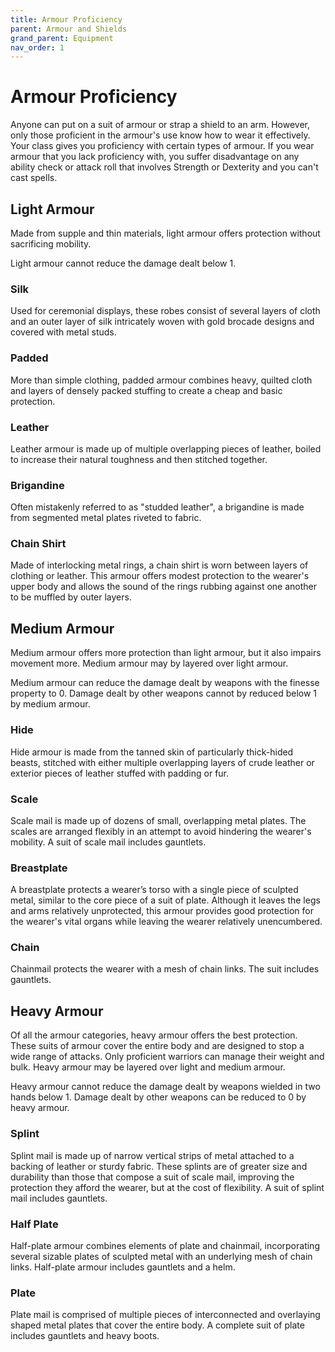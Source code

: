 ```yaml
---
title: Armour Proficiency
parent: Armour and Shields
grand_parent: Equipment
nav_order: 1
---
```


# Armour Proficiency
Anyone can put on a suit of armour or strap a shield to an arm. However, only those proficient in the armour's use know how to wear it effectively. Your class gives you proficiency with certain types of armour. If you wear armour that you lack proficiency with, you suffer disadvantage on any ability check or attack roll that involves Strength or Dexterity and you can't cast spells.

## Light Armour
Made from supple and thin materials, light armour offers protection without sacrificing mobility.

Light armour cannot reduce the damage dealt below 1.

### Silk
Used for ceremonial displays, these robes consist of several layers of cloth and an outer layer of silk intricately woven with gold brocade designs and covered with metal studs.

### Padded
More than simple clothing, padded armour combines heavy, quilted cloth and layers of densely packed stuffing to create a cheap and basic protection.

### Leather
Leather armour is made up of multiple overlapping pieces of leather, boiled to increase their natural toughness and then stitched together.

### Brigandine
Often mistakenly referred to as "studded leather", a brigandine is made from segmented metal plates riveted to fabric.

### Chain Shirt
Made of interlocking metal rings, a chain shirt is worn between layers of clothing or leather. This armour offers modest protection to the wearer's upper body and allows the sound of the rings rubbing against one another to be muffled by outer layers.

## Medium Armour
Medium armour offers more protection than light armour, but it also impairs movement more. Medium armour may by layered over light armour.

Medium armour can reduce the damage dealt by weapons with the finesse property to 0. Damage dealt by other weapons cannot by reduced below 1 by medium armour.

### Hide
Hide armour is made from the tanned skin of particularly thick-hided beasts, stitched with either multiple overlapping layers of crude leather or exterior pieces of leather stuffed with padding or fur.

### Scale
Scale mail is made up of dozens of small, overlapping metal plates. The scales are arranged flexibly in an attempt to avoid hindering the wearer's mobility. A suit of scale mail includes gauntlets.

### Breastplate
A breastplate protects a wearer’s torso with a single piece of sculpted metal, similar to the core piece of a suit of plate. Although it leaves the legs and arms relatively unprotected, this armour provides good protection for the wearer's vital organs while leaving the wearer relatively unencumbered.

### Chain
Chainmail protects the wearer with a mesh of chain links. The suit includes gauntlets.

## Heavy Armour
Of all the armour categories, heavy armour offers the best protection. These suits of armour cover the entire body and are designed to stop a wide range of attacks. Only proficient warriors can manage their weight and bulk. Heavy armour may be layered over light and medium armour.

Heavy armour cannot reduce the damage dealt by weapons wielded in two hands below 1. Damage dealt by other weapons can be reduced to 0 by heavy armour.

### Splint
Splint mail is made up of narrow vertical strips of metal attached to a backing of leather or sturdy fabric. These splints are of greater size and durability than those that compose a suit of scale mail, improving the protection they afford the wearer, but at the cost of flexibility. A suit of splint mail includes gauntlets.

### Half Plate
Half-plate armour combines elements of plate and chainmail, incorporating several sizable plates of sculpted metal with an underlying mesh of chain links. Half-plate armour includes gauntlets and a helm.

### Plate
Plate mail is comprised of multiple pieces of interconnected and overlaying shaped metal plates that cover the entire body. A complete suit of plate includes gauntlets and heavy boots.
